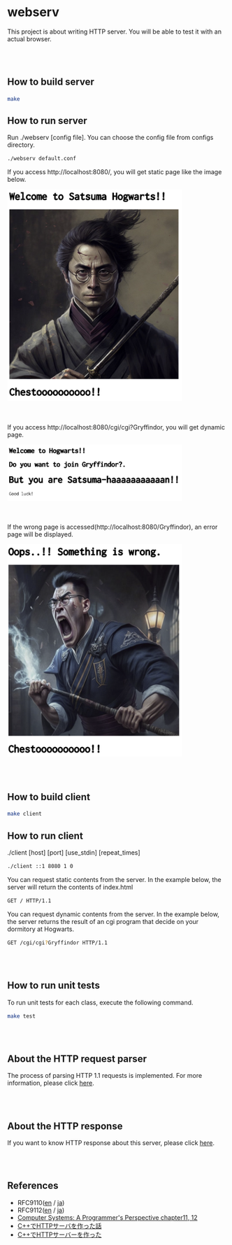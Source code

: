 # webserv
This project is about writing HTTP server. You will be able to test it with an actual browser.

<br></br>

## How to build server

```bash
make
```

## How to run server
Run ./webserv [config file]. You can choose the config file from configs directory.

```bash
./webserv default.conf
```

If you access http://localhost:8080/, you will get static page like the image below.

<img src='images/satsuma_hog.png' width='400'>

<br></br>
If you access http://localhost:8080/cgi/cgi?Gryffindor, you will get dynamic page.

<img src='images/satsuma_img.png' width='400'>

<br></br>
If the wrong page is accessed(http://localhost:8080/Gryffindor), an error page will be displayed.

<img src='images/error_page.png' width='400'>

<br></br>
## How to build client

```bash
make client
```

## How to run client
./client [host] [port] [use_stdin] [repeat_times]

```bash
./client ::1 8080 1 0
```

You can request static contents from the server. In the example below, the server will return the contents of index.html

```bash
GET / HTTP/1.1
```

You can request dynamic contents from the server. In the example below, the server returns the result of an cgi program that decide on your dormitory at Hogwarts.

```bash
GET /cgi/cgi?Gryffindor HTTP/1.1
```

<br></br>

## How to run unit tests
To run unit tests for each class, execute the following command.
```bash
make test
```

<br></br>

## About the HTTP request parser
The process of parsing HTTP 1.1 requests is implemented.
For more information, please click [here](https://github.com/Hiroaki-K4/webserv/tree/main/test/request_parser).

<br></br>

## About the HTTP response
If you want to know HTTP response about this server, please click [here](https://github.com/Hiroaki-K4/webserv/tree/main/test/http_response).

<br></br>

## References
- RFC9110([en](https://httpwg.org/specs/rfc9110.html) / [ja](https://triple-underscore.github.io/http-semantics-ja.html#protocol.version))
- RFC9112([en](https://httpwg.org/specs/rfc9112.html) / [ja](https://triple-underscore.github.io/http1-ja.html))
- [Computer Systems: A Programmer's Perspective chapter11, 12](https://csapp.cs.cmu.edu/)
- [C++でHTTPサーバを作った話](https://nafuka.hatenablog.com/entry/2022/04/14/194200)
- [C++でHTTPサーバーを作った](https://jun-networks.hatenablog.com/entry/2022/12/05/234522)
